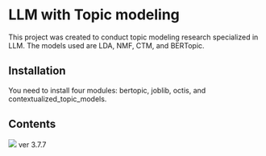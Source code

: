 # LLM with Topic modeling
This project was created to conduct topic modeling research specialized in LLM. The models used are LDA, NMF, CTM, and BERTopic.

## Installation
You need to install four modules: bertopic, joblib, octis, and contextualized_topic_models.

## Contents
<img src="https://img.shields.io/badge/Python-3776AB?style=plastic&logo=Python&logoColor=white">
ver 3.7.7

